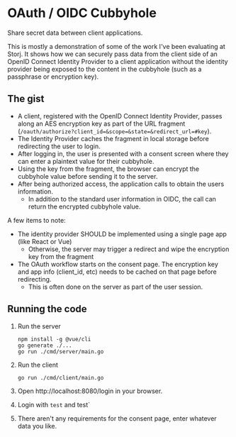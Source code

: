 # OAuth / OIDC Cubbyhole

Share secret data between client applications.

This is mostly a demonstration of some of the work I've been evaluating at Storj. It shows how we can securely pass data
from the client side of an OpenID Connect Identity Provider to a client application without the identity provider being
exposed to the content in the cubbyhole (such as a passphrase or encryption key).

## The gist

- A client, registered with the OpenID Connect Identity Provider, passes along an AES encryption key as part of the
  URL fragment (`/oauth/authorize?client_id=&scope=&state=&redirect_url=#key`).
- The Identity Provider caches the fragment in local storage before redirecting the user to login.
- After logging in, the user is presented with a consent screen where they can enter a plaintext value for their cubbyhole.
- Using the key from the fragment, the browser can encrypt the cubbyhole value before sending it to the server.
- After being authorized access, the application calls to obtain the users information.
  - In addition to the standard user information in OIDC, the call can return the encrypted cubbyhole value.

A few items to note:

- The identity provider SHOULD be implemented using a single page app (like React or Vue)
  - Otherwise, the server may trigger a redirect and wipe the encryption key from the fragment
- The OAuth workflow starts on the consent page. The encryption key and app info (client_id, etc) needs to be cached on
  that page before redirecting.
  - This is often done on the server as part of the user session.

## Running the code

1. Run the server
   ```
   npm install -g @vue/cli
   go generate ./...
   go run ./cmd/server/main.go
   ```

2. Run the client
   ```
   go run ./cmd/client/main.go
   ```

3. Open http://localhost:8080/login in your browser.

4. Login with `test` and test`

5. There aren't any requirements for the consent page, enter whatever data you like.
